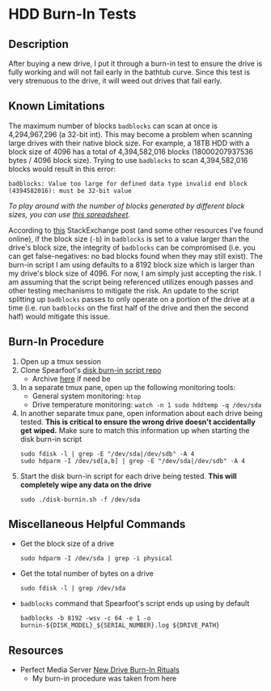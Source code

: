 # HDD Burn-In Tests

## Description
After buying a new drive, I put it through a burn-in test to ensure the drive is fully working and will not fail early in the bathtub curve. Since this test is very strenuous to the drive, it will weed out drives that fail early.

## Known Limitations
The maximum number of blocks `badblocks` can scan at once is 4,294,967,296 (a 32-bit int). This may become a problem when scanning large drives with their native block size. For example, a 18TB HDD with a block size of 4096 has a total of 4,394,582,016 blocks (18000207937536 bytes / 4096 block size). Trying to use `badblocks` to scan 4,394,582,016 blocks would result in this error:
```
badblocks: Value too large for defined data type invalid end block (4394582016): must be 32-bit value
```
*To play around with the number of blocks generated by different block sizes, you can use [this spreadsheet](./Calculate%20Number%20of%20Blocks.xlsx).*

According to [this](https://superuser.com/a/681823) StackExchange post (and some other resources I've found online), if the block size (`-b`) in `badblocks` is set to a value larger than the drive's block size, the integrity of `badblocks` can be compromised (i.e. you can get false-negatives: no bad blocks found when they may still exist). The burn-in script I am using defaults to a 8192 block size which is larger than my drive's block size of 4096. For now, I am simply just accepting the risk. I am assuming that the script being referenced utilizes enough passes and other testing mechanisms to mitigate the risk. An update to the script splitting up `badblocks` passes to only operate on a portion of the drive at a time (i.e. run `badblocks` on the first half of the drive and then the second half) would mitigate this issue.

## Burn-In Procedure
1. Open up a tmux session
2. Clone Spearfoot's [disk burn-in script repo](https://github.com/Spearfoot/disk-burnin-and-testing)
   - Archive [here](./archive/) if need be
3. In a separate tmux pane, open up the following monitoring tools:
   - General system monitoring: `htop`
   - Drive temperature monitoring: `watch -n 1 sudo hddtemp -q /dev/sda`
4. In another separate tmux pane, open information about each drive being tested. **This is critical to ensure the wrong drive doesn't accidentally get wiped.** Make sure to match this information up when starting the disk burn-in script
    ```
    sudo fdisk -l | grep -E "/dev/sda|/dev/sdb" -A 4
    sudo hdparm -I /dev/sd[a,b] | grep -E "/dev/sda|/dev/sdb" -A 4
    ```
5. Start the disk burn-in script for each drive being tested. **This will completely wipe any data on the drive**
    ```
    sudo ./disk-burnin.sh -f /dev/sda
    ```

## Miscellaneous Helpful Commands
- Get the block size of a drive
  ```
  sudo hdparm -I /dev/sda | grep -i physical
  ```
- Get the total number of bytes on a drive
  ```
  sudo fdisk -l | grep /dev/sda
  ```
- `badblocks` command that Spearfoot's script ends up using by default
  ```
  badblocks -b 8192 -wsv -c 64 -e 1 -o burnin-${DISK_MODEL}_${SERIAL_NUMBER}.log ${DRIVE_PATH}
  ```

## Resources
- Perfect Media Server [New Drive Burn-In Rituals](https://perfectmediaserver.com/06-hardware/new-drive-burnin/)
  - My burn-in procedure was taken from here
